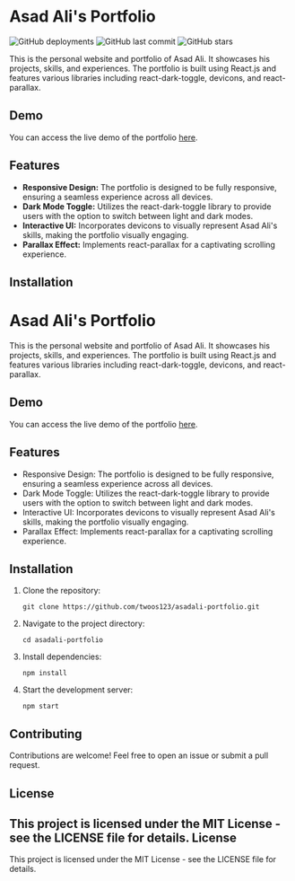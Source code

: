 # Asad Ali's Portfolio

![GitHub deployments](https://img.shields.io/github/deployments/twoos123/asadali-portfolio/github-pages?label=deployment&style=flat-square)
![GitHub last commit](https://img.shields.io/github/last-commit/twoos123/asadali-portfolio?style=flat-square)
![GitHub stars](https://img.shields.io/github/stars/twoos123/asadali-portfolio?style=flat-square)

This is the personal website and portfolio of Asad Ali. It showcases his projects, skills, and experiences. The portfolio is built using React.js and features various libraries including react-dark-toggle, devicons, and react-parallax.

## Demo

You can access the live demo of the portfolio [here](https://twoos123.github.io/asadali-portfolio/).

## Features

- **Responsive Design:** The portfolio is designed to be fully responsive, ensuring a seamless experience across all devices.
- **Dark Mode Toggle:** Utilizes the react-dark-toggle library to provide users with the option to switch between light and dark modes.
- **Interactive UI:** Incorporates devicons to visually represent Asad Ali's skills, making the portfolio visually engaging.
- **Parallax Effect:** Implements react-parallax for a captivating scrolling experience.

## Installation

Asad Ali's Portfolio
====================

This is the personal website and portfolio of Asad Ali. It showcases his projects, skills, and experiences. The portfolio is built using React.js and features various libraries including react-dark-toggle, devicons, and react-parallax.

Demo
----

You can access the live demo of the portfolio [here](https://twoos123.github.io/asadali-portfolio/).

Features
--------

-   Responsive Design: The portfolio is designed to be fully responsive, ensuring a seamless experience across all devices.
-   Dark Mode Toggle: Utilizes the react-dark-toggle library to provide users with the option to switch between light and dark modes.
-   Interactive UI: Incorporates devicons to visually represent Asad Ali's skills, making the portfolio visually engaging.
-   Parallax Effect: Implements react-parallax for a captivating scrolling experience.

Installation
------------

1.  Clone the repository:

    `git clone https://github.com/twoos123/asadali-portfolio.git`

2.  Navigate to the project directory:

    `cd asadali-portfolio`

3.  Install dependencies:

    `npm install`

4.  Start the development server:

    `npm start`

Contributing
------------

Contributions are welcome! Feel free to open an issue or submit a pull request.

License
-------

This project is licensed under the MIT License - see the LICENSE file for details.
License
-------

This project is licensed under the MIT License - see the LICENSE file for details.
